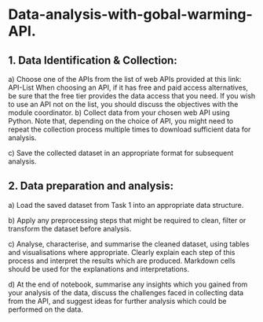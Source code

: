 # Data-analysis-with-gobal-warming-API.

## 1.	Data Identification & Collection: 
a)	Choose one of the APIs from the list of web APIs provided at this link: 
API-List 
When choosing an API, if it has free and paid access alternatives, be sure that the free tier provides the data access that you need. 
If you wish to use an API not on the list, you should discuss the objectives with the module coordinator. 
b)	Collect data from your chosen web API using Python. Note that, depending on the choice of API, you might need to repeat the collection process multiple times to download sufficient data for analysis.  

c)	Save the collected dataset in an appropriate format for subsequent analysis.

## 2.	Data preparation and analysis: 
a)	Load the saved dataset from Task 1 into an appropriate data structure.

b)	Apply any preprocessing steps that might be required to clean, filter or transform the dataset before analysis.

c)	Analyse, characterise, and summarise the cleaned dataset, using tables and visualisations where appropriate. Clearly explain each step of this process and interpret the results which are produced. Markdown cells should be used for the explanations and interpretations.

d)	At the end of notebook, summarise any insights which you gained from your analysis of the data, discuss the challenges faced in collecting data from the API, and suggest ideas for further analysis which could be performed on the data.
